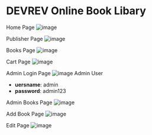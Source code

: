 # DEVREV Online Book Libary

Home Page
![image](https://github.com/Jsujanchowdary/LMS-DEVREV/assets/91127394/b684998a-7b6d-4df2-90a1-b5bfafd06919)

Publisher Page
![image](https://github.com/Jsujanchowdary/LMS-DEVREV/assets/91127394/98f96e06-3de4-483c-9d89-6c90ff7907f8)

Books Page
![image](https://github.com/Jsujanchowdary/LMS-DEVREV/assets/91127394/28cab6ef-a3ce-4ace-8b3c-a48ab152acbd)

Cart Page
![image](https://github.com/Jsujanchowdary/LMS-DEVREV/assets/91127394/b0728ca0-8753-47f8-9382-e02006cb961a)

Admin Login Page
![image](https://github.com/Jsujanchowdary/LMS-DEVREV/assets/91127394/2eeafe0a-408f-49ef-907a-9b46194b46e3)
 Admin User
- **uersname**: admin
- **password**: admin123

Admin Books Page
![image](https://github.com/Jsujanchowdary/LMS-DEVREV/assets/91127394/7c67f2a1-416d-4ab7-aa41-98f895cecf1b)

Add Book Page
![image](https://github.com/Jsujanchowdary/LMS-DEVREV/assets/91127394/711b6540-7a54-4d23-ab91-732bfb7f6e43)

Edit Page
![image](https://github.com/Jsujanchowdary/LMS-DEVREV/assets/91127394/5c663be2-9cd3-4c26-bc34-e7744e644081)

